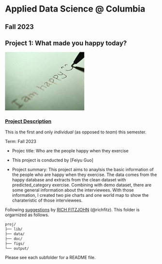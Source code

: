 # Applied Data Science @ Columbia
## Fall 2023
## Project 1: What made you happy today?

![image](figs/title.jpeg)

### [Project Description](doc/Proj1_desc.md)
This is the first and only *individual* (as opposed to *team*) this semester. 

Term: Fall 2023

+ Projec title: Who are the people happy when they exercise
+ This project is conducted by [Feiyu Guo]

+ Project summary: This project aims to anaylsis the basic information of the people who are happy when they exercise. The data comes from the happy database and extracts from the clean dataset with predicted_category exercise. Combining with demo dataset, there are some general information about the interviewees. With those information, I created two pie charts and one world map to show the charateristic of those interviewees. 

Following [suggestions](http://nicercode.github.io/blog/2013-04-05-projects/) by [RICH FITZJOHN](http://nicercode.github.io/about/#Team) (@richfitz). This folder is orgarnized as follows.

```
proj/
├── lib/
├── data/
├── doc/
├── figs/
└── output/
```

Please see each subfolder for a README file.
